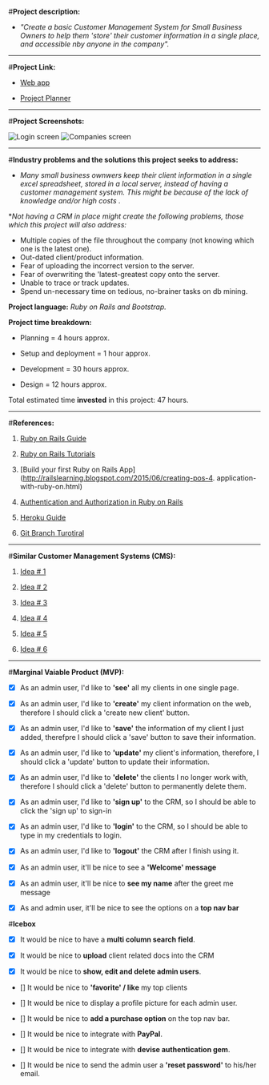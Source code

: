 



#**Project description:**

* _"Create a basic Customer Management System for Small Business Owners to help them 'store' their customer information in a single place, and accessible nby anyone in the company"._

***
#**Project Link:**    

- [Web app](https://nameless-ocean-2280.herokuapp.com/login)


- [Project Planner](https://trello.com/b/x5L3euOe/ga-projct-2)



***
#**Project Screenshots:** 


![Login screen](https://i.imgur.com/zn2MAxE.png)
![Companies screen](https://i.imgur.com/C41JU6U.jpg)


***
#**Industry problems and the solutions this project seeks to address:**

* _Many small business ownwers keep their client information in a single excel spreadsheet, stored in a local server, instead of having a customer management system. This might be because of the lack of knowledge and/or high costs ._ 

*_Not having a CRM in place might create the following problems, those which this project will also address:_

* Multiple copies of the file throughout the company (not knowing which one is the latest one).
* Out-dated client/product information.
* Fear of uploading the incorrect version to the server.
* Fear of overwriting the 'latest-greatest copy onto the server.
* Unable to trace or track updates.
* Spend un-necessary time on tedious, no-brainer tasks on db mining.



**Project language:**   _Ruby on Rails and Bootstrap._

**Project time breakdown:**

- Planning = 4 hours approx.

- Setup and deployment = 1 hour approx.

- Development = 30 hours approx.

- Design = 12 hours approx.

Total estimated time __invested__ in this project: 47 hours.

***
#**References:**

1. [Ruby on Rails Guide](http://guides.rubyonrails.org/index.html)

2. [Ruby on Rails Tutorials](https://www.railstutorial.org/book/beginning)

3. [Build your first Ruby on Rails App](http://railslearning.blogspot.com/2015/06/creating-pos-4. application-with-ruby-on.html)

4. [Authentication and Authorization in Ruby on Rails](http://guides.rubyonrails.org/security.htabaasics/)

5. [Heroku Guide](https://devcenter.heroku.com/articles/getting-started-with-rails4#migrate-your-database)

6. [Git Branch Turotiral](https://github.com/sebasa1984/WDI_DTLA_6/tree/master/work/w02/d03/instructor/github_branching_and_pages)

***
#**Similar Customer Management Systems (CMS):**

1. [Idea # 1](http://www.caseincms.com/)

2. [Idea # 2](https://hackhands.com/9-best-ruby-rails-content-management-systems-cms/)

3. [Idea # 3](https://richonrails.com/articles/building-a-shopping-cart-in-ruby-on-rails)

4. [Idea # 4](http://www.gotealeaf.com/blog/basic-paypal-checkout-processing-in-rails)

5. [Idea # 5](http://12devs.co.uk/articles/writing-a-web-application-with-ruby-on-rails/)

6. [Idea # 6](http://startbootstrap.com/template-categories/landing-pages/)


***

#**Marginal Vaiable Product (MVP):**

- [x] As an admin user, I'd like to **'see'** all my clients in one single page.

- [x] As an admin user, I'd like to **'create'** my client information on the web, therefore I should click a 'create new client' button.

-  [x] As an admin user, I'd like to **'save'** the information of my client I just added, therefpre I should click a 'save' button to save their information.

- [x] As an admin user, I'd like to **'update'** my client's information, therefore, I should click a 'update' button to update their information.

- [x] As an admin user, I'd like to **'delete'** the clients I no longer work with, therefore I should click a 'delete' button to permanently delete them.

- [x] As an admin user, I'd like to **'sign up'** to the CRM, so I should be able to click the 'sign up' to sign-in

- [x] As an admin user, I'd like to **'login'** to the CRM, so I should be able to type in my credentials to login.

- [x] As an admin user, I'd like to **'logout'** the CRM after I finish using it.

- [x] As an admin user, it'll be nice to see a **'Welcome' message**

- [x] As an admin user, it'll be nice to **see my name** after the greet me message

- [x] As and admin user, it'll be nice to see the options on a **top nav bar**


#**Icebox**

- [x] It would be nice to have a **multi column search field**.

- [x] It would be nice to **upload** client related docs into the CRM

- [x] It would be nice to **show, edit and delete admin users**.

- [] It would be nice to **'favorite' / like** my top clients

- [] It would be nice to display a profile picture for each admin user.

- [] It would be nice to **add a purchase option** on the top nav bar.

- [] It would be nice to integrate with **PayPal**.

- [] It would be nice to integrate with **devise authentication gem**.

- [] It would be nice to send the admin user a **'reset password'** to his/her email.




